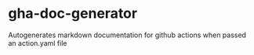 # gha-doc-generator
Autogenerates markdown documentation for github actions when passed an action.yaml file
